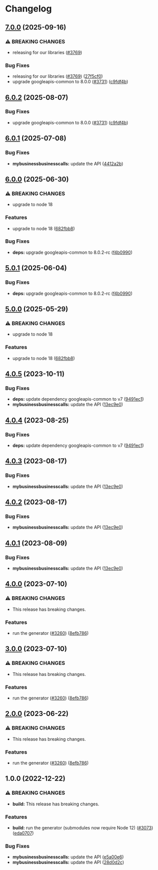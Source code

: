 # Changelog

## [7.0.0](https://github.com/googleapis/google-api-nodejs-client/compare/mybusinessbusinesscalls-v6.0.1...mybusinessbusinesscalls-v7.0.0) (2025-09-16)


### ⚠ BREAKING CHANGES

* releasing for our libraries ([#3769](https://github.com/googleapis/google-api-nodejs-client/issues/3769))

### Bug Fixes

* releasing for our libraries ([#3769](https://github.com/googleapis/google-api-nodejs-client/issues/3769)) ([27f5cf0](https://github.com/googleapis/google-api-nodejs-client/commit/27f5cf0a0190a5e8e8bf970f7a7cf77c409f093e))
* upgrade googleapis-common to 8.0.0  ([#3731](https://github.com/googleapis/google-api-nodejs-client/issues/3731)) ([c9fdf4b](https://github.com/googleapis/google-api-nodejs-client/commit/c9fdf4b34d6c9bcf608eee35dd281d4680be9797))

## [6.0.2](https://github.com/googleapis/google-api-nodejs-client/compare/mybusinessbusinesscalls-v6.0.1...mybusinessbusinesscalls-v6.0.2) (2025-08-07)


### Bug Fixes

* upgrade googleapis-common to 8.0.0  ([#3731](https://github.com/googleapis/google-api-nodejs-client/issues/3731)) ([c9fdf4b](https://github.com/googleapis/google-api-nodejs-client/commit/c9fdf4b34d6c9bcf608eee35dd281d4680be9797))

## [6.0.1](https://github.com/googleapis/google-api-nodejs-client/compare/mybusinessbusinesscalls-v6.0.0...mybusinessbusinesscalls-v6.0.1) (2025-07-08)


### Bug Fixes

* **mybusinessbusinesscalls:** update the API ([4412a2b](https://github.com/googleapis/google-api-nodejs-client/commit/4412a2bd0b11519e49e1395ecfb53ac3c4cd3cec))

## [6.0.0](https://github.com/googleapis/google-api-nodejs-client/compare/mybusinessbusinesscalls-v5.0.1...mybusinessbusinesscalls-v6.0.0) (2025-06-30)


### ⚠ BREAKING CHANGES

* upgrade to node 18

### Features

* upgrade to node 18 ([682fbb8](https://github.com/googleapis/google-api-nodejs-client/commit/682fbb869189ae92b3e9a194d37d0548af0c1f92))


### Bug Fixes

* **deps:** upgrade googleapis-common to 8.0.2-rc ([f4b0990](https://github.com/googleapis/google-api-nodejs-client/commit/f4b099071040cfbcfe4a2e7d487d45ee93b369e0))

## [5.0.1](https://github.com/googleapis/google-api-nodejs-client/compare/mybusinessbusinesscalls-v5.0.0...mybusinessbusinesscalls-v5.0.1) (2025-06-04)


### Bug Fixes

* **deps:** upgrade googleapis-common to 8.0.2-rc ([f4b0990](https://github.com/googleapis/google-api-nodejs-client/commit/f4b099071040cfbcfe4a2e7d487d45ee93b369e0))

## [5.0.0](https://github.com/googleapis/google-api-nodejs-client/compare/mybusinessbusinesscalls-v4.0.5...mybusinessbusinesscalls-v5.0.0) (2025-05-29)


### ⚠ BREAKING CHANGES

* upgrade to node 18

### Features

* upgrade to node 18 ([682fbb8](https://github.com/googleapis/google-api-nodejs-client/commit/682fbb869189ae92b3e9a194d37d0548af0c1f92))

## [4.0.5](https://github.com/googleapis/google-api-nodejs-client/compare/mybusinessbusinesscalls-v4.0.4...mybusinessbusinesscalls-v4.0.5) (2023-10-11)


### Bug Fixes

* **deps:** update dependency googleapis-common to v7 ([9491ec1](https://github.com/googleapis/google-api-nodejs-client/commit/9491ec1cdc3c413e7d73edcfcd59cf5c28a7c855))
* **mybusinessbusinesscalls:** update the API ([13ec9e0](https://github.com/googleapis/google-api-nodejs-client/commit/13ec9e001a0fac5c9a01bb80d98704e9482b4462))

## [4.0.4](https://github.com/googleapis/google-api-nodejs-client/compare/mybusinessbusinesscalls-v4.0.3...mybusinessbusinesscalls-v4.0.4) (2023-08-25)


### Bug Fixes

* **deps:** update dependency googleapis-common to v7 ([9491ec1](https://github.com/googleapis/google-api-nodejs-client/commit/9491ec1cdc3c413e7d73edcfcd59cf5c28a7c855))

## [4.0.3](https://github.com/googleapis/google-api-nodejs-client/compare/mybusinessbusinesscalls-v4.0.2...mybusinessbusinesscalls-v4.0.3) (2023-08-17)


### Bug Fixes

* **mybusinessbusinesscalls:** update the API ([13ec9e0](https://github.com/googleapis/google-api-nodejs-client/commit/13ec9e001a0fac5c9a01bb80d98704e9482b4462))

## [4.0.2](https://github.com/googleapis/google-api-nodejs-client/compare/mybusinessbusinesscalls-v4.0.1...mybusinessbusinesscalls-v4.0.2) (2023-08-17)


### Bug Fixes

* **mybusinessbusinesscalls:** update the API ([13ec9e0](https://github.com/googleapis/google-api-nodejs-client/commit/13ec9e001a0fac5c9a01bb80d98704e9482b4462))

## [4.0.1](https://github.com/googleapis/google-api-nodejs-client/compare/mybusinessbusinesscalls-v4.0.0...mybusinessbusinesscalls-v4.0.1) (2023-08-09)


### Bug Fixes

* **mybusinessbusinesscalls:** update the API ([13ec9e0](https://github.com/googleapis/google-api-nodejs-client/commit/13ec9e001a0fac5c9a01bb80d98704e9482b4462))

## [4.0.0](https://github.com/googleapis/google-api-nodejs-client/compare/mybusinessbusinesscalls-v3.0.0...mybusinessbusinesscalls-v4.0.0) (2023-07-10)


### ⚠ BREAKING CHANGES

* This release has breaking changes.

### Features

* run the generator ([#3260](https://github.com/googleapis/google-api-nodejs-client/issues/3260)) ([8efb786](https://github.com/googleapis/google-api-nodejs-client/commit/8efb7861b7da4bc1472a4b654e46f90b29fbff20))

## [3.0.0](https://github.com/googleapis/google-api-nodejs-client/compare/mybusinessbusinesscalls-v2.0.0...mybusinessbusinesscalls-v3.0.0) (2023-07-10)


### ⚠ BREAKING CHANGES

* This release has breaking changes.

### Features

* run the generator ([#3260](https://github.com/googleapis/google-api-nodejs-client/issues/3260)) ([8efb786](https://github.com/googleapis/google-api-nodejs-client/commit/8efb7861b7da4bc1472a4b654e46f90b29fbff20))

## [2.0.0](https://github.com/googleapis/google-api-nodejs-client/compare/mybusinessbusinesscalls-v1.0.0...mybusinessbusinesscalls-v2.0.0) (2023-06-22)


### ⚠ BREAKING CHANGES

* This release has breaking changes.

### Features

* run the generator ([#3260](https://github.com/googleapis/google-api-nodejs-client/issues/3260)) ([8efb786](https://github.com/googleapis/google-api-nodejs-client/commit/8efb7861b7da4bc1472a4b654e46f90b29fbff20))

## 1.0.0 (2022-12-22)


### ⚠ BREAKING CHANGES

* **build:** This release has breaking changes.

### Features

* **build:** run the generator (submodules now require Node 12) ([#3073](https://github.com/googleapis/google-api-nodejs-client/issues/3073)) ([eda0707](https://github.com/googleapis/google-api-nodejs-client/commit/eda07079dadab46a80b6f9ede618f4f43030169e))


### Bug Fixes

* **mybusinessbusinesscalls:** update the API ([e5a00e6](https://github.com/googleapis/google-api-nodejs-client/commit/e5a00e64d29c5835cd5d80437ead7d467d046746))
* **mybusinessbusinesscalls:** update the API ([28d0d2c](https://github.com/googleapis/google-api-nodejs-client/commit/28d0d2c61238b957a2fa47e821729b287588edab))
